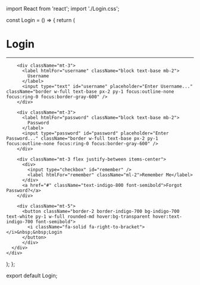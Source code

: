 import React from 'react';
import './Login.css'; 

const Login = () => {
  return (
    <div className="flex justify-center items-center h-screen bg-indigo-600">
      <div className="w-96 p-6 shadow-lg bg-white rounded-md">
        <h1 className="text-3xl block text-center font-semibold">
          <i className="fa-solid fa-user"></i> Login
        </h1>
        <hr className="mt-3" />
        
        <div className="mt-3">
          <label htmlFor="username" className="block text-base mb-2">
            Username
          </label>
          <input type="text" id="username" placeholder="Enter Username..." className="border w-full text-base px-2 py-1 focus:outline-none focus:ring-0 focus:border-gray-600" />
        </div>

        <div className="mt-3">
          <label htmlFor="password" className="block text-base mb-2">
            Password
          </label>
          <input type="password" id="password" placeholder="Enter Password..." className="border w-full text-base px-2 py-1 focus:outline-none focus:ring-0 focus:border-gray-600" />
        </div>

        <div className="mt-3 flex justify-between items-center">
          <div>
            <input type="checkbox" id="remember" />
            <label htmlFor="remember" className="ml-2">Remember Me</label>
          </div>
          <a href="#" className="text-indigo-800 font-semibold">Forgot Password?</a>
        </div>

        <div className="mt-5">
          <button className="border-2 border-indigo-700 bg-indigo-700 text-white py-1 w-full rounded-md hover:bg-transparent hover:text-indigo-700 font-semibold">
            <i className="fa-solid fa-right-to-bracket"></i>&nbsp;&nbsp;Login
          </button>
          </div>
      </div>
    </div>
  );
};

export default Login;